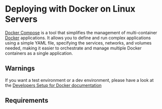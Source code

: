 # Deploying with Docker on Linux Servers

[Docker Compose](https://docs.docker.com/compose/) is a tool that simplifies the management of multi-container [Docker](https://docs.docker.com/) applications. It allows you to define and run complex applications using a simple YAML file, specifying the services, networks, and volumes needed, making it easier to orchestrate and manage multiple Docker containers as a single application.

## Warnings

If you want a test environment or a dev environment, please have a look at the [Developers Setup for Docker documentation](../developers/Developer-Setup-for-Docker)

## Requirements
